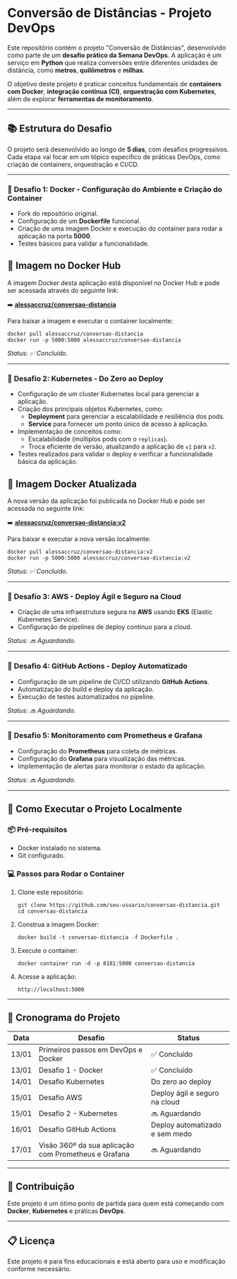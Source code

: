 # **Conversão de Distâncias - Projeto DevOps**

Este repositório contém o projeto "Conversão de Distâncias", desenvolvido como parte de um **desafio prático da Semana DevOps**. A aplicação é um serviço em **Python** que realiza conversões entre diferentes unidades de distância, como **metros**, **quilômetros** e **milhas**.

O objetivo deste projeto é praticar conceitos fundamentais de **containers com Docker**, **integração contínua (CI)**, **orquestração com Kubernetes**, além de explorar **ferramentas de monitoramento**.

------

## 📚 **Estrutura do Desafio**

O projeto será desenvolvido ao longo de **5 dias**, com desafios progressivos. Cada etapa vai focar em um tópico específico de práticas DevOps, como criação de containers, orquestração e CI/CD.

------

### 🔹 **Desafio 1: Docker - Configuração do Ambiente e Criação do Container**

- Fork do repositório original.
- Configuração de um **Dockerfile** funcional.
- Criação de uma imagem Docker e execução do container para rodar a aplicação na porta **5000**.
- Testes básicos para validar a funcionalidade.

## 🐳 Imagem no Docker Hub

A imagem Docker desta aplicação está disponível no Docker Hub e pode ser acessada através do seguinte link:

➡️ **[alessaccruz/conversao-distancia](https://hub.docker.com/r/alessaccruz/conversao-distancia)**

Para baixar a imagem e executar o container localmente:

```
docker pull alessaccruz/conversao-distancia
docker run -p 5000:5000 alessaccruz/conversao-distancia
```

*Status: ✅ Concluído.*

------

### 🔹 **Desafio 2: Kubernetes - Do Zero ao Deploy**

- Configuração de um cluster Kubernetes local para gerenciar a aplicação.
- Criação dos principais objetos Kubernetes, como:
  - **Deployment** para gerenciar a escalabilidade e resiliência dos pods.
  - **Service** para fornecer um ponto único de acesso à aplicação.
- Implementação de conceitos como:
  - Escalabilidade (múltiplos pods com o `replicas`).
  - Troca eficiente de versão, atualizando a aplicação de `v1` para `v2`.
- Testes realizados para validar o deploy e verificar a funcionalidade básica da aplicação.

## 🐳 Imagem Docker Atualizada

A nova versão da aplicação foi publicada no Docker Hub e pode ser acessada no seguinte link:

➡️ **[alessaccruz/conversao-distancia:v2](https://hub.docker.com/r/alessaccruz/conversao-distancia)**

Para baixar e executar a nova versão localmente:

```
docker pull alessaccruz/conversao-distancia:v2
docker run -p 5000:5000 alessaccruz/conversao-distancia:v2
```

*Status: ✅ Concluído.*

------

### 🔹 **Desafio 3: AWS - Deploy Ágil e Seguro na Cloud**

- Criação de uma infraestrutura segura na **AWS** usando **EKS** (Elastic Kubernetes Service).
- Configuração de pipelines de deploy contínuo para a cloud.

*Status: 🔜 Aguardando.*

------

### 🔹 **Desafio 4: GitHub Actions - Deploy Automatizado**

- Configuração de um pipeline de CI/CD utilizando **GitHub Actions**.
- Automatização do build e deploy da aplicação.
- Execução de testes automatizados no pipeline.

*Status: 🔜 Aguardando.*

------

### 🔹 **Desafio 5: Monitoramento com Prometheus e Grafana**

- Configuração do **Prometheus** para coleta de métricas.
- Configuração do **Grafana** para visualização das métricas.
- Implementação de alertas para monitorar o estado da aplicação.

*Status: 🔜 Aguardando.*

------

## 🚀 **Como Executar o Projeto Localmente**

### 📦 **Pré-requisitos**

- Docker instalado no sistema.
- Git configurado.

### 💻 **Passos para Rodar o Container**

1. Clone este repositório:

   ```
   git clone https://github.com/seu-usuario/conversao-distancia.git
   cd conversao-distancia
   ```

2. Construa a imagem Docker:

   ```
   docker build -t conversao-distancia -f Dockerfile .
   ```

3. Execute o container:

   ```
   docker container run -d -p 8181:5000 conversao-distancia
   ```

4. Acesse a aplicação:

   ```
   http://localhost:5000
   ```

------

## 📅 **Cronograma do Projeto**

| Data  | Desafio                                              | Status                         |
| ----- | ---------------------------------------------------- | ------------------------------ |
| 13/01 | Primeiros passos em DevOps e Docker                  | ✅ Concluído                    |
| 13/01 | Desafio 1 - Docker                                   | ✅ Concluído                    |
| 14/01 | Desafio Kubernetes                                   | Do zero ao deploy              |
| 15/01 | Desafio AWS                                          | Deploy ágil e seguro na cloud  |
| 15/01 | Desafio 2 - Kubernetes                               | 🔜 Aguardando                   |
| 16/01 | Desafio GitHub Actions                               | Deploy automatizado e sem medo |
| 17/01 | Visão 360º da sua aplicação com Prometheus e Grafana | 🔜 Aguardando                   |

------

## 📌 **Contribuição**

Este projeto é um ótimo ponto de partida para quem está começando com **Docker**, **Kubernetes** e práticas **DevOps**.

------

## 📋 **Licença**

Este projeto é para fins educacionais e está aberto para uso e modificação conforme necessário.